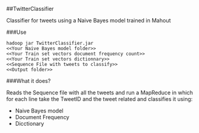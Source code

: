 ##TwitterClassifier

Classifier for tweets using a Naive Bayes model trained in Mahout

###Use

	hadoop jar TwitterClassifier.jar 
    <<Your Naive Bayes model folder>>
    <<Your Train set vectors document frequency count>> 
    <<Your Train set vectors dictionnary>>
    <<Sequence File with tweets to classify>>
    <<Output folder>>
    

###What it does?

Reads the Sequence file with all the tweets and run a MapReduce in which for each line take the TweetID and the tweet related and classifies it using:

- Naive Bayes model
- Document Frequency
- Dicctionary




	




